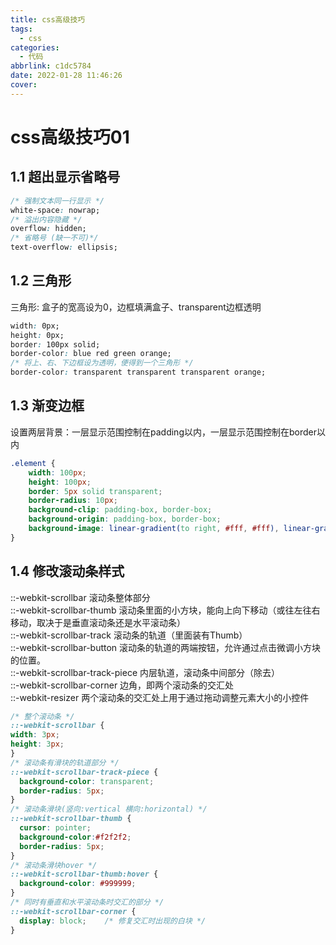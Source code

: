 ```yaml
---
title: css高级技巧
tags:
  - css
categories:
  - 代码
abbrlink: c1dc5784
date: 2022-01-28 11:46:26
cover:
---
```

# css高级技巧01
## 1.1 超出显示省略号
```css
/* 强制文本同一行显示 */
white-space: nowrap;
/* 溢出内容隐藏 */
overflow: hidden;
/* 省略号 (缺一不可)*/
text-overflow: ellipsis;
```
## 1.2 三角形

三角形: 盒子的宽高设为0，边框填满盒子、transparent边框透明

```css
width: 0px;
height: 0px;
border: 100px solid;
border-color: blue red green orange;
/* 将上、右、下边框设为透明，便得到一个三角形 */
border-color: transparent transparent transparent orange;
```

## 1.3 渐变边框

设置两层背景：一层显示范围控制在padding以内，一层显示范围控制在border以内

```css
.element {
    width: 100px;
    height: 100px;
    border: 5px solid transparent;
    border-radius: 10px;
    background-clip: padding-box, border-box;
    background-origin: padding-box, border-box;
    background-image: linear-gradient(to right, #fff, #fff), linear-gradient(90deg, #9b5be4, #6891e2);
}
```

## 1.4 修改滚动条样式
::-webkit-scrollbar 滚动条整体部分  
::-webkit-scrollbar-thumb 滚动条里面的小方块，能向上向下移动（或往左往右移动，取决于是垂直滚动条还是水平滚动条）  
::-webkit-scrollbar-track 滚动条的轨道（里面装有Thumb）  
::-webkit-scrollbar-button 滚动条的轨道的两端按钮，允许通过点击微调小方块的位置。  
::-webkit-scrollbar-track-piece 内层轨道，滚动条中间部分（除去）  
::-webkit-scrollbar-corner 边角，即两个滚动条的交汇处  
::-webkit-resizer 两个滚动条的交汇处上用于通过拖动调整元素大小的小控件  
```css
/* 整个滚动条 */
::-webkit-scrollbar {
width: 3px;
height: 3px;
}
/* 滚动条有滑块的轨道部分 */
::-webkit-scrollbar-track-piece {
  background-color: transparent;
  border-radius: 5px;
}
/* 滚动条滑块(竖向:vertical 横向:horizontal) */
::-webkit-scrollbar-thumb {
  cursor: pointer;
  background-color:#f2f2f2;
  border-radius: 5px;
}
/* 滚动条滑块hover */
::-webkit-scrollbar-thumb:hover {
  background-color: #999999;
}
/* 同时有垂直和水平滚动条时交汇的部分 */
::-webkit-scrollbar-corner {
  display: block;    /* 修复交汇时出现的白块 */
}
```


